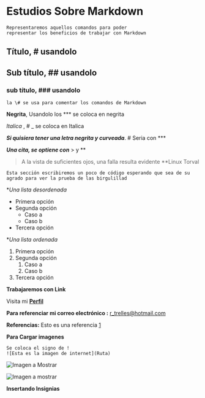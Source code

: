 # Estudios Sobre Markdown

```
Representaremos aquellos comandos para poder 
representar los beneficios de trabajar con Markdown
```
## Título, \# usandolo
## Sub título, \## usandolo
### sub título, \### usandolo

```
la \# se usa para comentar los comandos de Markdown
```

**Negrita**,    Usandolo los *** se coloca en negrita

_Italica_ ,    \# _ se coloca en Italica

***Si quisiera tener una letra negrita y curveada***. \# Seria con ***

***Una cita, se optiene con*** \> y **
>A la vista de suficientes ojos, una falla resulta evidente **Linux Torval


```
Esta sección escribiremos un poco de código esperando que sea de su agrado para ver la prueba de las birgulillad
```
**Una lista desordenada*
 +  Primera opción
 +  Segunda opción 
    *   Caso a
    *   Caso b
 +  Tercera opción

**Una lista ordenada*
 1. Primera opción
 2. Segunda opción 
    1. Caso a
    2. Caso b
 3. Tercera opción


**Trabajaremos con Link**

Visita mi **[Perfil](www.google.com "Google")**

**Para referenciar mi correo electrónico :**
<r_trelles@hotmail.com>

**Referencias:**
Esto es una referencia [1]

[1]: https://www.google.com

**Para Cargar imagenes**
```
Se coloca el signo de !
![Esta es la imagen de internet](Ruta)
```
![Imagen a Mostrar](https://concepto.de/wp-content/uploads/2018/02/sistemas-de-informacion-768x399.jpg  "Hola, Bienvenidos")

![Imagen a mostrar](https://conceptoabc.com/wp-content/uploads/2020/03/Tecnolopedia-portada-sistema-informatico-e1595991779818-768x432.jpg)

**Insertando Insignias**


